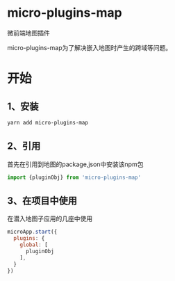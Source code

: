 # micro-plugins-map
微前端地图插件

micro-plugins-map为了解决嵌入地图时产生的跨域等问题。

# 开始

## 1、安装

```bash
yarn add micro-plugins-map
```

## 2、引用
首先在引用到地图的package,json中安装该npm包
```js
import {pluginObj} from 'micro-plugins-map'
```

## 3、在项目中使用
在潜入地图子应用的几座中使用
```js
microApp.start({
  plugins: {
    global: [
      pluginObj
    ],
  }
})
```